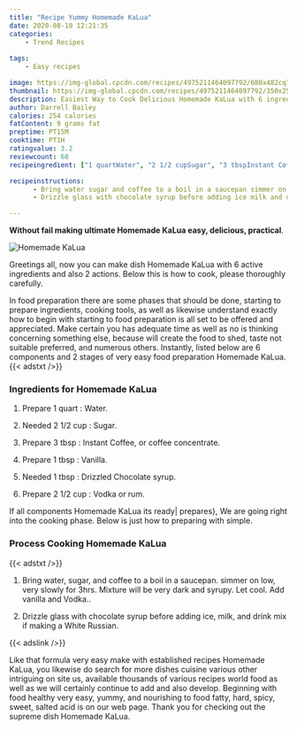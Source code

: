 ```yaml
---
title: "Recipe Yummy Homemade KaLua"
date: 2020-08-10 12:21:35
categories:
    - Trend Recipes
    
tags:
    - Easy recipes

image: https://img-global.cpcdn.com/recipes/4975211464097792/680x482cq70/homemade-kalua-recipe-main-photo.jpg
thumbnail: https://img-global.cpcdn.com/recipes/4975211464097792/350x250cq70/homemade-kalua-recipe-main-photo.jpg
description: Easiest Way to Cook Delicious Homemade KaLua with 6 ingredients and 2 stages of easy cooking.
author: Darrell Bailey
calories: 254 calories
fatContent: 9 grams fat
preptime: PT15M
cooktime: PT1H
ratingvalue: 3.2
reviewcount: 60
recipeingredient: ["1 quartWater", "2 1/2 cupSugar", "3 tbspInstant Coffee or coffee concentrate", "1 tbspVanilla", "1 tbspDrizzled Chocolate syrup", "2 1/2 cupVodka or rum"]

recipeinstructions: 
      - Bring water sugar and coffee to a boil in a saucepan simmer on low very slowly for 3hrs Mixture will be very dark and syrupy Let cool Add vanilla and Vodka 
      - Drizzle glass with chocolate syrup before adding ice milk and drink mix if making a White Russian

---
```




**Without fail making ultimate Homemade KaLua easy, delicious, practical**. 


![Homemade KaLua](https://img-global.cpcdn.com/recipes/4975211464097792/680x482cq70/homemade-kalua-recipe-main-photo.jpg "Homemade KaLua")




Greetings all, now you can make dish Homemade KaLua with 6 active ingredients and also 2 actions. Below this is how to cook, please thoroughly carefully.

In food preparation there are some phases that should be done, starting to prepare ingredients, cooking tools, as well as likewise understand exactly how to begin with starting to food preparation is all set to be offered and appreciated. Make certain you has adequate time as well as no is thinking concerning something else, because will create the food to shed, taste not suitable preferred, and numerous others. Instantly, listed below are 6 components and 2 stages of very easy food preparation Homemade KaLua.
{{< adstxt />}}

### Ingredients for Homemade KaLua


1. Prepare 1 quart : Water.

1. Needed 2 1/2 cup : Sugar.

1. Prepare 3 tbsp : Instant Coffee, or coffee concentrate.

1. Prepare 1 tbsp : Vanilla.

1. Needed 1 tbsp : Drizzled Chocolate syrup.

1. Prepare 2 1/2 cup : Vodka or rum.



If all components Homemade KaLua its ready| prepares}, We are going right into the cooking phase. Below is just how to preparing with simple.

### Process Cooking Homemade KaLua

{{< adstxt />}}


1. Bring water, sugar, and coffee to a boil in a saucepan. simmer on low, very slowly for 3hrs. Mixture will be very dark and syrupy. Let cool. Add vanilla and Vodka..



1. Drizzle glass with chocolate syrup before adding ice, milk, and drink mix if making a White Russian.





{{< adslink />}}

Like that formula very easy make with established recipes Homemade KaLua, you likewise do search for more dishes cuisine various other intriguing on site us, available thousands of various recipes world food as well as we will certainly continue to add and also develop. Beginning with food healthy very easy, yummy, and nourishing to food fatty, hard, spicy, sweet, salted acid is on our web page. Thank you for checking out the supreme dish Homemade KaLua.
